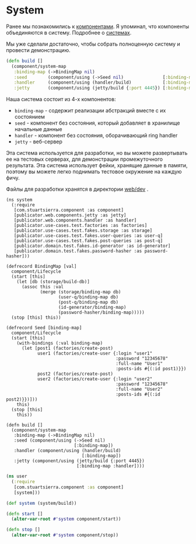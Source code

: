 # System

Ранее мы познакомились к
[компонентами](https://github.com/darkleaf/app-from-scratch/blob/master/4-web/2-component.md).
Я упоминал, что компоненты объединяются в систему. Подробнее о
[системах](https://github.com/stuartsierra/component#systems).

Мы уже сделали достаточно, чтобы собрать полноценную систему и провести демонстрацию.

```clojure
(defn build []
  (component/system-map
   :binding-map (->BindingMap nil)
   :seed        (component/using (->Seed nil)               [:binding-map])
   :handler     (component/using (handler/build)            [:binding-map])
   :jetty       (component/using (jetty/build {:port 4445}) [:binding-map :handler])))
```

Наша система состоит из 4-х компонентов:

+ `binding-map` - содержит реализации абстракций вместе с их состоянием
+ `seed` - компонент без состояния, который добавляет в хранилище начальные данные
+ `handler` - компонент без состояния, оборачивающий ring handler
+ `jetty` - веб-сервер

Эта система используется для разработки, но вы можете развертывать ее на тестовых серверах,
для демонстрации промежуточного результата.
Эта система использует фейки, хранящие данные в памяти, поэтому вы можете легко поднимать
тестовое окружение на каждую фичу.

Файлы для разработки хранятся в директории
[web/dev](https://github.com/darkleaf/publicator/tree/master/web/dev)
.

```
(ns system
  (:require
   [com.stuartsierra.component :as component]
   [publicator.web.components.jetty :as jetty]
   [publicator.web.components.handler :as handler]
   [publicator.use-cases.test.factories :as factories]
   [publicator.use-cases.test.fakes.storage :as storage]
   [publicator.use-cases.test.fakes.user-queries :as user-q]
   [publicator.use-cases.test.fakes.post-queries :as post-q]
   [publicator.domain.test.fakes.id-generator :as id-generator]
   [publicator.domain.test.fakes.password-hasher :as password-hasher]))

(defrecord BindingMap [val]
  component/Lifecycle
  (start [this]
    (let [db (storage/build-db)]
      (assoc this :val
             (merge (storage/binding-map db)
                    (user-q/binding-map db)
                    (post-q/binding-map db)
                    (id-generator/binding-map)
                    (password-hasher/binding-map)))))
  (stop [this] this))

(defrecord Seed [binding-map]
  component/Lifecycle
  (start [this]
    (with-bindings (:val binding-map)
      (let [post1 (factories/create-post)
            user1 (factories/create-user {:login "user1"
                                          :password "12345678"
                                          :full-name "User1"
                                          :posts-ids #{(:id post1)}})
            post2 (factories/create-post)
            user2 (factories/create-user {:login "user2"
                                          :password "12345678"
                                          :full-name "User2"
                                          :posts-ids #{(:id post2)}})]))
    this)
  (stop [this]
    this))

(defn build []
  (component/system-map
   :binding-map (->BindingMap nil)
   :seed (component/using (->Seed nil)
                          [:binding-map])
   :handler (component/using (handler/build)
                             [:binding-map])
   :jetty (component/using (jetty/build {:port 4445})
                           [:binding-map :handler])))
```

```clojure
(ns user
  (:require
   [com.stuartsierra.component :as component]
   [system]))

(def system (system/build))

(defn start []
  (alter-var-root #'system component/start))

(defn stop []
  (alter-var-root #'system component/stop))
```
